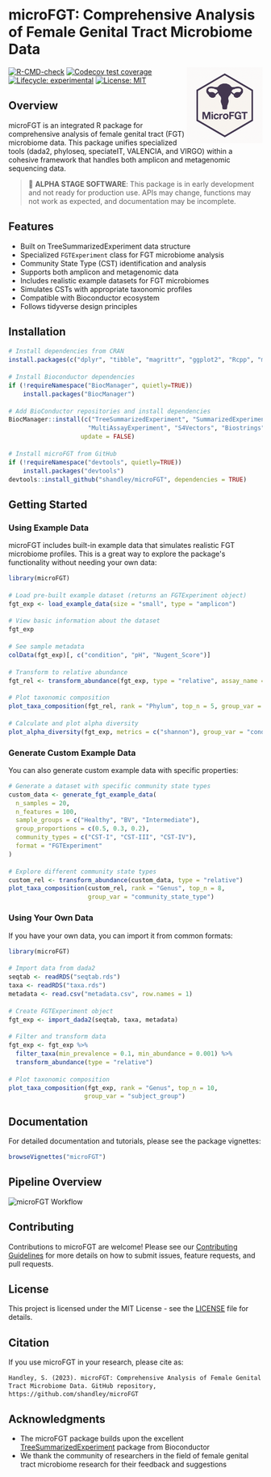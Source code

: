 # microFGT: Comprehensive Analysis of Female Genital Tract Microbiome Data

<img src="inst/extdata/microFGT_logo.png" alt="microFGT Logo" width="150" align="right"/>

<!-- badges: start -->
[![R-CMD-check](https://github.com/shandley/microFGT/workflows/R-CMD-check/badge.svg)](https://github.com/shandley/microFGT/actions)
[![Codecov test coverage](https://codecov.io/gh/shandley/microFGT/branch/main/graph/badge.svg)](https://codecov.io/gh/shandley/microFGT?branch=main)
[![Lifecycle: experimental](https://img.shields.io/badge/lifecycle-experimental-orange.svg)](https://lifecycle.r-lib.org/articles/stages.html#experimental)
[![License: MIT](https://img.shields.io/badge/License-MIT-yellow.svg)](https://opensource.org/licenses/MIT)
<!-- badges: end -->

## Overview

microFGT is an integrated R package for comprehensive analysis of female genital tract (FGT) microbiome data. This package unifies specialized tools (dada2, phyloseq, speciateIT, VALENCIA, and VIRGO) within a cohesive framework that handles both amplicon and metagenomic sequencing data.

> 🚧 **ALPHA STAGE SOFTWARE**: This package is in early development and not ready for production use. APIs may change, functions may not work as expected, and documentation may be incomplete.

## Features

- Built on TreeSummarizedExperiment data structure
- Specialized `FGTExperiment` class for FGT microbiome analysis
- Community State Type (CST) identification and analysis 
- Supports both amplicon and metagenomic data
- Includes realistic example datasets for FGT microbiomes
- Simulates CSTs with appropriate taxonomic profiles
- Compatible with Bioconductor ecosystem
- Follows tidyverse design principles

## Installation

```r
# Install dependencies from CRAN
install.packages(c("dplyr", "tibble", "magrittr", "ggplot2", "Rcpp", "methods"))

# Install Bioconductor dependencies
if (!requireNamespace("BiocManager", quietly=TRUE))
    install.packages("BiocManager")

# Add BioConductor repositories and install dependencies
BiocManager::install(c("TreeSummarizedExperiment", "SummarizedExperiment",
                      "MultiAssayExperiment", "S4Vectors", "Biostrings", "BiocParallel"),
                    update = FALSE)

# Install microFGT from GitHub
if (!requireNamespace("devtools", quietly=TRUE))
    install.packages("devtools")
devtools::install_github("shandley/microFGT", dependencies = TRUE)
```

## Getting Started

### Using Example Data

microFGT includes built-in example data that simulates realistic FGT microbiome profiles. This is a great way to explore the package's functionality without needing your own data:

```r
library(microFGT)

# Load pre-built example dataset (returns an FGTExperiment object)
fgt_exp <- load_example_data(size = "small", type = "amplicon")

# View basic information about the dataset
fgt_exp

# See sample metadata
colData(fgt_exp)[, c("condition", "pH", "Nugent_Score")]

# Transform to relative abundance
fgt_rel <- transform_abundance(fgt_exp, type = "relative", assay_name = "counts")

# Plot taxonomic composition
plot_taxa_composition(fgt_rel, rank = "Phylum", top_n = 5, group_var = "condition")

# Calculate and plot alpha diversity
plot_alpha_diversity(fgt_exp, metrics = c("shannon"), group_var = "condition")
```

### Generate Custom Example Data

You can also generate custom example data with specific properties:

```r
# Generate a dataset with specific community state types
custom_data <- generate_fgt_example_data(
  n_samples = 20,
  n_features = 100,
  sample_groups = c("Healthy", "BV", "Intermediate"),
  group_proportions = c(0.5, 0.3, 0.2),
  community_types = c("CST-I", "CST-III", "CST-IV"),
  format = "FGTExperiment"
)

# Explore different community state types
custom_rel <- transform_abundance(custom_data, type = "relative")
plot_taxa_composition(custom_rel, rank = "Genus", top_n = 8, 
                      group_var = "community_state_type")
```

### Using Your Own Data

If you have your own data, you can import it from common formats:

```r
library(microFGT)

# Import data from dada2
seqtab <- readRDS("seqtab.rds")
taxa <- readRDS("taxa.rds")
metadata <- read.csv("metadata.csv", row.names = 1)

# Create FGTExperiment object
fgt_exp <- import_dada2(seqtab, taxa, metadata)

# Filter and transform data
fgt_exp <- fgt_exp %>%
  filter_taxa(min_prevalence = 0.1, min_abundance = 0.001) %>%
  transform_abundance(type = "relative")

# Plot taxonomic composition
plot_taxa_composition(fgt_exp, rank = "Genus", top_n = 10, 
                     group_var = "subject_group")
```

## Documentation

For detailed documentation and tutorials, please see the package vignettes:

```r
browseVignettes("microFGT")
```

## Pipeline Overview

<img src="man/figures/microFGT_workflow.png" alt="microFGT Workflow" width="700"/>

## Contributing

Contributions to microFGT are welcome! Please see our [Contributing Guidelines](CONTRIBUTING.md) for more details on how to submit issues, feature requests, and pull requests.

## License

This project is licensed under the MIT License - see the [LICENSE](LICENSE) file for details.

## Citation

If you use microFGT in your research, please cite as:

```
Handley, S. (2023). microFGT: Comprehensive Analysis of Female Genital Tract Microbiome Data. GitHub repository, https://github.com/shandley/microFGT
```

## Acknowledgments

- The microFGT package builds upon the excellent [TreeSummarizedExperiment](https://bioconductor.org/packages/release/bioc/html/TreeSummarizedExperiment.html) package from Bioconductor
- We thank the community of researchers in the field of female genital tract microbiome research for their feedback and suggestions